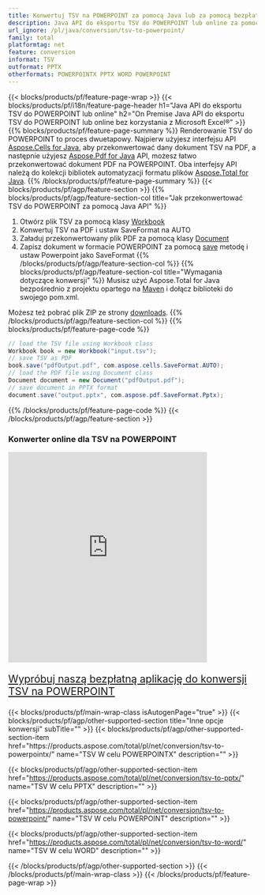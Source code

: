 ```yaml
---
title: Konwertuj TSV na POWERPOINT za pomocą Java lub za pomocą bezpłatnego konwertera online
description: Java API do eksportu TSV do POWERPOINT lub online za pomocą programu Excel lub Word lub online. Szybko przetestuj darmowy konwerter online CSV na DOC przed integracją kodu.
url_ignore: /pl/java/conversion/tsv-to-powerpoint/
family: total
platformtag: net
feature: conversion
informat: TSV
outformat: PPTX
otherformats: POWERPOINTX PPTX WORD POWERPOINT
---
```

{{< blocks/products/pf/feature-page-wrap >}}
{{< blocks/products/pf/i18n/feature-page-header h1="Java API do eksportu TSV do POWERPOINT lub online" h2="On Premise Java API do eksportu TSV do POWERPOINT lub online bez korzystania z Microsoft Excel&reg;" >}}
{{% blocks/products/pf/feature-page-summary %}}
Renderowanie TSV do POWERPOINT to proces dwuetapowy. Najpierw użyjesz interfejsu API [Aspose.Cells for Java](https://products.aspose.com/cells/java), aby przekonwertować dany dokument TSV na PDF, a następnie użyjesz [Aspose.Pdf for Java](https://products.aspose.com/pdf/java) API, możesz łatwo przekonwertować dokument PDF na POWERPOINT. Oba interfejsy API należą do kolekcji bibliotek automatyzacji formatu plików [Aspose.Total for Java](https://products.aspose.com/total/java/).
{{% /blocks/products/pf/feature-page-summary  %}}
{{< blocks/products/pf/agp/feature-section >}}
{{% blocks/products/pf/agp/feature-section-col title="Jak przekonwertować TSV do POWERPOINT za pomocą Java API" %}}
1. Otwórz plik TSV za pomocą klasy [Workbook](https://reference.aspose.com/cells/java/com.aspose.cells/Workbook)
2. Konwertuj TSV na PDF i ustaw SaveFormat na AUTO
3. Załaduj przekonwertowany plik PDF za pomocą klasy [Document](https://reference.aspose.com/pdf/java/com.aspose.pdf/Document)
4. Zapisz dokument w formacie POWERPOINT za pomocą [save](https://reference.aspose.com/pdf/java/com.aspose.pdf/Document#save-java.lang.String-com.aspose.pdf.SaveOptions-) metodę i ustaw Powerpoint jako SaveFormat
{{% /blocks/products/pf/agp/feature-section-col %}}
{{% blocks/products/pf/agp/feature-section-col title="Wymagania dotyczące konwersji" %}}
Musisz użyć Aspose.Total for Java bezpośrednio z projektu opartego na [Maven](https://releases.aspose.com/total/java/) i dołącz biblioteki do swojego pom.xml.

Możesz też pobrać plik ZIP ze strony [downloads](https://releases.aspose.com/total/java).
{{% /blocks/products/pf/agp/feature-section-col %}}
{{% blocks/products/pf/feature-page-code %}}
```cs
// load the TSV file using Workbook class
Workbook book = new Workbook("input.tsv");
// save TSV as PDF
book.save("pdfOutput.pdf", com.aspose.cells.SaveFormat.AUTO);
// load the PDF file using Document class
Document document = new Document("pdfOutput.pdf");
// save document in PPTX format
document.save("output.pptx", com.aspose.pdf.SaveFormat.Pptx);  
```
{{% /blocks/products/pf/feature-page-code %}}
{{< /blocks/products/pf/agp/feature-section >}}
<div class="container-fluid agp-content bg-white aboutfile box-1 vh100 section nopbtm">
<div class=container>
<div class=row>
<div class="demobox tc col-md-12 padding-0">

<h3>Konwerter online dla TSV na POWERPOINT</h3>

<iframe style="border: none; height: 426px;" scrolling="no" src="https://total-conversion-app-65z5r2lp.qa.k8s.dynabic.com/?to=pptx&from=tsv" id="child-iframe" width="80%"></iframe>
<p style="font-size:1.3rem;color:#3d8ec4;font-weight:400"><a href="https://products.aspose.app/total/tsv-to-pptx/">Wypróbuj naszą bezpłatną aplikację do konwersji TSV na POWERPOINT</a></p>
</div></div>
</div></div>
{{< blocks/products/pf/main-wrap-class isAutogenPage="true" >}}
{{< blocks/products/pf/agp/other-supported-section title="Inne opcje konwersji" subTitle="" >}}
{{< blocks/products/pf/agp/other-supported-section-item href="https://products.aspose.com/total/pl/net/conversion/tsv-to-powerpointx/" name="TSV W celu POWERPOINTX" description="" >}}

{{< blocks/products/pf/agp/other-supported-section-item href="https://products.aspose.com/total/pl/net/conversion/tsv-to-pptx/" name="TSV W celu PPTX" description="" >}}

{{< blocks/products/pf/agp/other-supported-section-item href="https://products.aspose.com/total/pl/net/conversion/tsv-to-powerpoint/" name="TSV W celu POWERPOINT" description="" >}}

{{< blocks/products/pf/agp/other-supported-section-item href="https://products.aspose.com/total/pl/net/conversion/tsv-to-word/" name="TSV W celu WORD" description="" >}}


{{< /blocks/products/pf/agp/other-supported-section >}}
{{< /blocks/products/pf/main-wrap-class >}}
{{< /blocks/products/pf/feature-page-wrap >}}